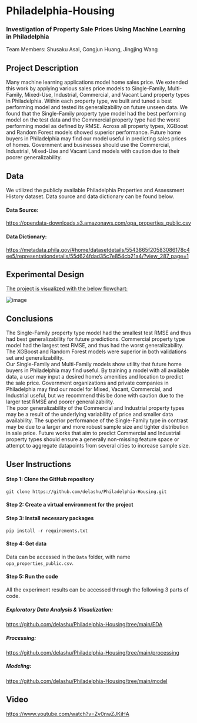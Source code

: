 # Philadelphia-Housing

### Investigation of Property Sale Prices Using Machine Learning in Philadelphia 
Team Members: Shusaku Asai, Congjun Huang, Jingjing Wang   

## Project Description     
Many machine learning applications model home sales price. We extended this work by applying various 
sales price models to Single-Family, Multi-Family, Mixed-Use, Industrial, Commercial, and Vacant Land
property types in Philadelphia. Within each property type, we built and tuned a best performing model and 
tested its generalizability on future unseen data. We found that the Single-Family property type model had 
the best performing model on the test data and the Commercial property type had the worst performing 
model as defined by RMSE. Across all property types, XGBoost and Random Forest models showed 
superior performance. Future home buyers in Philadelphia may find our model useful in predicting sales 
prices of homes. Government and businesses should use the Commercial, Industrial, Mixed-Use and Vacant 
Land models with caution due to their poorer generalizability.

## Data
We utilized the publicly available Philadelphia Properties and Assessment History dataset. Data source and data dictionary can be found below.
#### Data Source:
https://opendata-downloads.s3.amazonaws.com/opa_properties_public.csv

#### Data Dictionary:
https://metadata.phila.gov/#home/datasetdetails/5543865f20583086178c4ee5/representationdetails/55d624fdad35c7e854cb21a4/?view_287_page=1

## Experimental Design
<ins>The project is visualized with the below flowchart:</ins> 
  
     
     
     
![image](https://user-images.githubusercontent.com/53063128/163472517-5cb10293-d1dd-4380-9366-a234b3097f6c.png)   

## Conclusions
The Single-Family property type model had the smallest test RMSE and thus had best generalizability for 
future predictions. Commercial property type model had the largest test RMSE, and thus had the worst 
generalizability. The XGBoost and Random Forest models were superior in both validations set and 
generalizability.\
Our Single-Family and Multi-Family models show utility that future home buyers in Philadelphia may find 
useful. By training a model with all available data, a user may input a desired home’s amenities and location 
to predict the sale price. Government organizations and private companies in Philadelphia may find our 
model for Mixed, Vacant, Commercial, and Industrial useful, but we recommend this be done with caution 
due to the larger test RMSE and poorer generalizability.\
The poor generalizability of the Commercial and Industrial property types may be a result of the underlying 
variability of price and smaller data availability. The superior performance of the Single-Family type in 
contrast may be due to a larger and more robust sample size and tighter distribution in sale price. Future 
works that aim to predict Commercial and Industrial property types should ensure a generally non-missing 
feature space or attempt to aggregate datapoints from several cities to increase sample size. 

## User Instructions
#### Step 1: Clone the GitHub repository
`git clone https://github.com/delashu/Philadelphia-Housing.git`   

#### Step 2: Create a virtual environment for the project 

#### Step 3: Install necessary packages
`pip install -r requirements.txt`

#### Step 4: Get data
Data can be accessed in the `Data` folder, with name `opa_properties_public.csv`.

#### Step 5: Run the code
All the experiment results can be accessed through the following 3 parts of code.
##### Exploratory Data Analysis & Visualization:   
https://github.com/delashu/Philadelphia-Housing/tree/main/EDA

##### Processing:    
https://github.com/delashu/Philadelphia-Housing/tree/main/processing

##### Modeling: 
https://github.com/delashu/Philadelphia-Housing/tree/main/model

## Video
https://www.youtube.com/watch?v=Zv0nwZJKiHA




